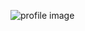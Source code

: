 ![profile image](https://avatars.githubusercontent.com/u/54816548?s=400&u=75fc52e6a19b872fb0f260721bfadda43432676c&v=4)
